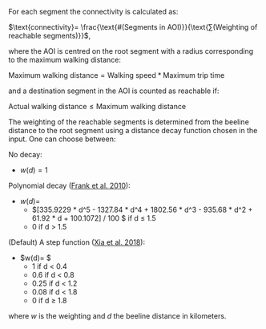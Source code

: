 For each segment the connectivity is calculated as:

$\text{connectivity}= \frac{\text{#(Segments in AOI)}}{\text{∑(Weighting of reachable segments)}}$,

where the AOI is centred on the root segment with a radius corresponding to the maximum walking distance:

$\text{Maximum walking distance} = \text{Walking speed}*\text{Maximum trip time}$

and a destination segment in the AOI is counted as reachable if:

$\text{Actual walking distance} ≤ \text{Maximum walking distance}$

The weighting of the reachable segments is determined from the beeline distance to the root segment using a distance decay function chosen in the input. One can choose between:

No decay:
* $w(d)=1$

Polynomial decay ([Frank et al. 2010](https://bjsm.bmj.com/content/44/13/924)):
* $w(d)=$
  * $[335.9229 * d^5 - 1327.84 * d^4 + 1802.56 * d^3 - 935.68 * d^2 + 61.92 * d + 100.1072] / 100 $ if d ≤ 1.5
  * 0 if d > 1.5

(Default) A step function ([Xia et al. 2018](https://www.mdpi.com/2071-1050/10/11/3879/pdf?version=1540460686)):
* $w(d)= $
  * 1 if d < 0.4
  * 0.6 if d < 0.8
  * 0.25 if d < 1.2
  * 0.08 if d < 1.8
  * 0 if d ≥ 1.8

where $w$ is the weighting and $d$ the beeline distance in kilometers.